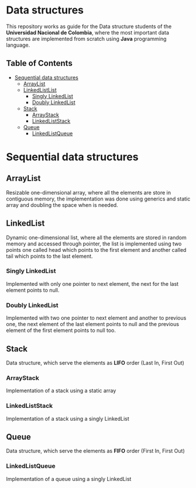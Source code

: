 # Data structures

This repository works as guide for the Data structure students of the **Universidad Nacional de Colombia**, where the most important data structures are implemented from scratch using **Java** programming language.

## Table of Contents
- [Sequential data structures](#sequential-data-structures)
  - [ArrayList](#arraylist)
  - [LinkedListList](#linkedlist)
    - [Singly LinkedList](#singly-linkedlist)
    - [Doubly LinkedList](#doubly-linkedlist)
  - [Stack](#stack)
    - [ArrayStack](#arraystack)
    - [LinkedListStack](#linkedliststack)
  - [Queue](#queue)
    - [LinkedListQueue](#linkedlistqueue)

# Sequential data structures

## ArrayList
Resizable one-dimensional array, where all the elements are store in contiguous memory, the implementation was done using generics and static array and doubling the space when is needed. 

## LinkedList
Dynamic one-dimensional list, where all the elements are stored in random memory and accessed through pointer, the list is implemented using two points one called head which points to the first element and another called tail which points to the last element.

### Singly LinkedList
Implemented with only one pointer to next element, the next for the last element points to null.

### Doubly LinkedList
Implemented with two one pointer to next element and another to previous one, the next element of the last element points to null and the previous element of the first element points to null too.

## Stack
Data structure, which serve the elements as **LIFO** order (Last In, First Out)

### ArrayStack
Implementation of a stack using a static array

### LinkedListStack
Implementation of a stack using a singly LinkedList

## Queue
Data structure, which serve the elements as **FIFO** order (First In, First Out)

### LinkedListQueue
Implementation of a queue using a singly LinkedList 
